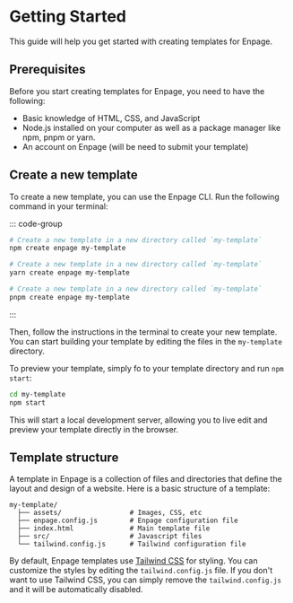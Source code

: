 # Getting Started

This guide will help you get started with creating templates for Enpage.


## Prerequisites

Before you start creating templates for Enpage, you need to have the following:
- Basic knowledge of HTML, CSS, and JavaScript
- Node.js installed on your computer as well as a package manager like npm, pnpm or yarn.
- An account on Enpage (will be need to submit your template)


## Create a new template

To create a new template, you can use the Enpage CLI. Run the following command in your terminal:

::: code-group

```bash [Using npm]
# Create a new template in a new directory called `my-template`
npm create enpage my-template
```

```bash [Using yarn]
# Create a new template in a new directory called `my-template`
yarn create enpage my-template
```

```bash [Using pnpm]
# Create a new template in a new directory called `my-template`
pnpm create enpage my-template
```

:::

Then, follow the instructions in the terminal to create your new template.
You can start building your template by editing the files in the `my-template` directory.

To preview your template, simply fo to your template directory and run `npm start`:


```bash
cd my-template
npm start
```

This will start a local development server, allowing you to live edit and preview your template directly in the browser.


## Template structure

A template in Enpage is a collection of files and directories that define the layout and design of a website. Here is a basic structure of a template:

```plaintext
my-template/
  ├── assets/                 # Images, CSS, etc
  ├── enpage.config.js        # Enpage configuration file
  ├── index.html              # Main template file
  ├── src/                    # Javascript files
  └── tailwind.config.js      # Tailwind configuration file
```

By default, Enpage templates use [Tailwind CSS](https://tailwindcss.com) for styling. You can customize the styles by editing the `tailwind.config.js` file. If you don't want to use Tailwind CSS, you can simply remove the `tailwind.config.js` and it will be automatically disabled.
